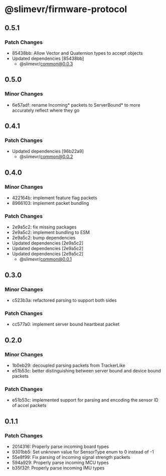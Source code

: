 # @slimevr/firmware-protocol

## 0.5.1

### Patch Changes

- 85438bb: Allow Vector and Quaternion types to accept objects
- Updated dependencies [85438bb]
  - @slimevr/common@0.0.3

## 0.5.0

### Minor Changes

- 6e57adf: rename Incoming* packets to ServerBound* to more accurately reflect where they go

## 0.4.1

### Patch Changes

- Updated dependencies [96b22a9]
  - @slimevr/common@0.0.2

## 0.4.0

### Minor Changes

- 422164b: implement feature flag packets
- 8966103: implement packet bundling

### Patch Changes

- 2e9a5c2: fix missing packages
- 2e9a5c2: implement bundling to ESM
- 2e9a5c2: bump dependencies
- Updated dependencies [2e9a5c2]
- Updated dependencies [2e9a5c2]
- Updated dependencies [2e9a5c2]
  - @slimevr/common@0.0.1

## 0.3.0

### Minor Changes

- c523b3a: refactored parsing to support both sides

### Patch Changes

- cc577a0: implement server bound heartbeat packet

## 0.2.0

### Minor Changes

- 1b0eb29: decoupled parsing packets from TrackerLike
- e51b53c: better distinguishing between server bound and device bound packets

### Patch Changes

- e51b53c: implemented support for parsing and encoding the sensor ID of accel packets

## 0.1.1

### Patch Changes

- 2014316: Properly parse incoming board types
- 9301bb5: Set unknown value for SensorType enum to 0 instead of -1
- 55e8f99: Fix parsing of incoming signal strength packets
- 594a929: Properly parse incoming MCU types
- b35f32f: Properly parse incoming IMU types
